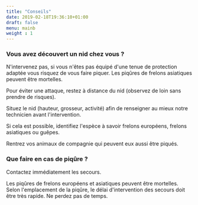 ```yaml
---
title: "Conseils"
date: 2019-02-18T19:36:10+01:00
draft: false
menu: mainb
weight : 1
---
```


<h3>Vous avez découvert un nid chez vous ?</h3>
<p class="lead">N'intervenez pas, si vous n'êtes pas équipé d'une tenue de protection adaptée vous risquez de vous faire piquer. Les piqûres de frelons asiatiques peuvent être mortelles.</p>
<p>Pour éviter une attaque, restez à distance du nid (observez de loin sans prendre de risques).</p>
<p>Situez le nid (hauteur, grosseur, activité) afin de renseigner au mieux notre technicien avant l'intervention.</p>
<p>Si cela est possible, identifiez l'espèce à savoir frelons européens, frelons asiatiques ou guêpes.</p>
<p>Rentrez vos animaux de compagnie qui peuvent eux aussi être piqués.</p>
<h3>Que faire en cas de piqûre ? </h3>
<p class="lead">Contactez immédiatement les secours.</p>
<p>Les piqûres de frelons européens et asiatiques peuvent être mortelles. Selon l'emplacement de la piqûre, le délai d'intervention des secours doit être très rapide. Ne perdez pas de temps.</p>

